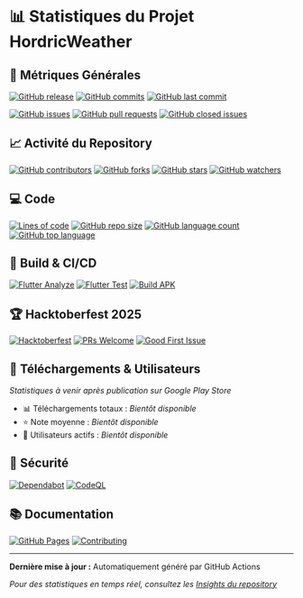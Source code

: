 # 📊 Statistiques du Projet HordricWeather

## 🎯 Métriques Générales

[![GitHub release](https://img.shields.io/github/v/release/HordRicJr/HordricWeather?style=for-the-badge)](https://github.com/HordRicJr/HordricWeather/releases)
[![GitHub commits](https://img.shields.io/github/commit-activity/m/HordRicJr/HordricWeather?style=for-the-badge)](https://github.com/HordRicJr/HordricWeather/commits/main)
[![GitHub last commit](https://img.shields.io/github/last-commit/HordRicJr/HordricWeather?style=for-the-badge)](https://github.com/HordRicJr/HordricWeather/commits/main)

[![GitHub issues](https://img.shields.io/github/issues/HordRicJr/HordricWeather?style=for-the-badge)](https://github.com/HordRicJr/HordricWeather/issues)
[![GitHub pull requests](https://img.shields.io/github/issues-pr/HordRicJr/HordricWeather?style=for-the-badge)](https://github.com/HordRicJr/HordricWeather/pulls)
[![GitHub closed issues](https://img.shields.io/github/issues-closed/HordRicJr/HordricWeather?style=for-the-badge&color=success)](https://github.com/HordRicJr/HordricWeather/issues?q=is%3Aissue+is%3Aclosed)

## 📈 Activité du Repository

[![GitHub contributors](https://img.shields.io/github/contributors/HordRicJr/HordricWeather?style=for-the-badge)](https://github.com/HordRicJr/HordricWeather/graphs/contributors)
[![GitHub forks](https://img.shields.io/github/forks/HordRicJr/HordricWeather?style=for-the-badge)](https://github.com/HordRicJr/HordricWeather/network/members)
[![GitHub stars](https://img.shields.io/github/stars/HordRicJr/HordricWeather?style=for-the-badge)](https://github.com/HordRicJr/HordricWeather/stargazers)
[![GitHub watchers](https://img.shields.io/github/watchers/HordRicJr/HordricWeather?style=for-the-badge)](https://github.com/HordRicJr/HordricWeather/watchers)

## 💻 Code

[![Lines of code](https://img.shields.io/tokei/lines/github/HordRicJr/HordricWeather?style=for-the-badge)](https://github.com/HordRicJr/HordricWeather)
[![GitHub repo size](https://img.shields.io/github/repo-size/HordRicJr/HordricWeather?style=for-the-badge)](https://github.com/HordRicJr/HordricWeather)
[![GitHub language count](https://img.shields.io/github/languages/count/HordRicJr/HordricWeather?style=for-the-badge)](https://github.com/HordRicJr/HordricWeather)
[![GitHub top language](https://img.shields.io/github/languages/top/HordRicJr/HordricWeather?style=for-the-badge&color=blue)](https://github.com/HordRicJr/HordricWeather)

## 🔧 Build & CI/CD

[![Flutter Analyze](https://img.shields.io/github/actions/workflow/status/HordRicJr/HordricWeather/flutter_analyze.yml?style=for-the-badge&label=Analyze)](https://github.com/HordRicJr/HordricWeather/actions/workflows/flutter_analyze.yml)
[![Flutter Test](https://img.shields.io/github/actions/workflow/status/HordRicJr/HordricWeather/flutter_test.yml?style=for-the-badge&label=Tests)](https://github.com/HordRicJr/HordricWeather/actions/workflows/flutter_test.yml)
[![Build APK](https://img.shields.io/github/actions/workflow/status/HordRicJr/HordricWeather/build_apk.yml?style=for-the-badge&label=Build)](https://github.com/HordRicJr/HordricWeather/actions/workflows/build_apk.yml)

## 🏆 Hacktoberfest 2025

[![Hacktoberfest](https://img.shields.io/badge/Hacktoberfest-2025-orange?style=for-the-badge&logo=digitalocean)](https://hacktoberfest.com/)
[![PRs Welcome](https://img.shields.io/badge/PRs-welcome-brightgreen.svg?style=for-the-badge)](https://github.com/HordRicJr/HordricWeather/pulls)
[![Good First Issue](https://img.shields.io/github/issues/HordRicJr/HordricWeather/good%20first%20issue?style=for-the-badge&color=7057ff)](https://github.com/HordRicJr/HordricWeather/issues?q=is%3Aissue+is%3Aopen+label%3A%22good+first+issue%22)

## 📱 Téléchargements & Utilisateurs

*Statistiques à venir après publication sur Google Play Store*

- 📊 Téléchargements totaux : *Bientôt disponible*
- ⭐ Note moyenne : *Bientôt disponible*
- 👥 Utilisateurs actifs : *Bientôt disponible*

## 🔐 Sécurité

[![Dependabot](https://img.shields.io/badge/Dependabot-enabled-blue?style=for-the-badge&logo=dependabot)](https://github.com/HordRicJr/HordricWeather/network/updates)
[![CodeQL](https://img.shields.io/github/actions/workflow/status/HordRicJr/HordricWeather/codeql-analysis.yml?style=for-the-badge&label=CodeQL)](https://github.com/HordRicJr/HordricWeather/actions/workflows/codeql-analysis.yml)

## 📚 Documentation

[![GitHub Pages](https://img.shields.io/badge/GitHub%20Pages-deployed-success?style=for-the-badge&logo=github)](https://hordricjr.github.io/HordricWeather/)
[![Contributing](https://img.shields.io/badge/Contributing-Guide-blue?style=for-the-badge)](CONTRIBUTING.md)

---

**Dernière mise à jour :** Automatiquement généré par GitHub Actions

*Pour des statistiques en temps réel, consultez les [Insights du repository](https://github.com/HordRicJr/HordricWeather/pulse)*
